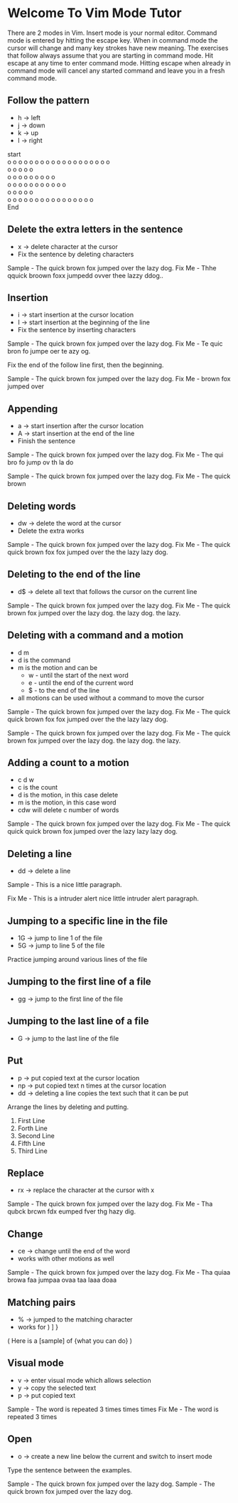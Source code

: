 # Welcome To Vim Mode Tutor
There are 2 modes in Vim.  Insert mode is your normal editor.  Command mode is
entered by hitting the escape key.  When in command mode the cursor will change
and many key strokes have new meaning.  The exercises that follow always assume
that you are starting in command mode.  Hit escape at any time to enter command
mode.  Hitting escape when already in command mode will cancel any started 
command and leave you in a fresh command mode.

## Follow the pattern
* h -> left
* j -> down
* k -> up
* l -> right

start                                                  
  o     o o o o o o o o o           o o o o o o o o o  
  o     o               o           o               o  
  o     o o o o o       o           o               o  
  o             o       o           o   o o o o o o o  
  o             o       o           o   o              
  o o o o o o o o       o o o o o o o   o              
                                       End

## Delete the extra letters in the sentence
* x -> delete character at the cursor
* Fix the sentence by deleting characters

Sample - The quick brown fox jumped over the lazy dog.
Fix Me - Thhe qquick broown foxx jumpedd ovver thee lazzy ddog..

## Insertion
* i -> start insertion at the cursor location
* I -> start insertion at the beginning of the line
* Fix the sentence by inserting characters

Sample - The quick brown fox jumped over the lazy dog.
Fix Me - Te quic bron fo jumpe oer te azy og.

Fix the end of the follow line first, then the beginning.

Sample - The quick brown fox jumped over the lazy dog.
Fix Me -
brown fox jumped over

## Appending
* a -> start insertion after the cursor location
* A -> start insertion at the end of the line
* Finish the sentence

Sample - The quick brown fox jumped over the lazy dog.
Fix Me - The qui bro fo jump ov th la do

Sample - The quick brown fox jumped over the lazy dog.
Fix Me - The quick brown

## Deleting words
* dw -> delete the word at the cursor
* Delete the extra works

Sample - The quick brown fox jumped over the lazy dog.
Fix Me - The quick quick brown fox fox jumped over the the lazy lazy dog.

## Deleting to the end of the line
* d$ -> delete all text that follows the cursor on the current line

Sample - The quick brown fox jumped over the lazy dog.
Fix Me - The quick brown fox jumped over the lazy dog. the lazy dog. the lazy.

## Deleting with a command and a motion
* d m
* d is the command
* m is the motion and can be
  * w - until the start of the next word
  * e - until the end of the current word
  * $ - to the end of the line
* all motions can be used without a command to move the cursor

Sample - The quick brown fox jumped over the lazy dog.
Fix Me - The quick quick brown fox fox jumped over the the lazy lazy dog.

Sample - The quick brown fox jumped over the lazy dog.
Fix Me - The quick brown fox jumped over the lazy dog. the lazy dog. the lazy.

## Adding a count to a motion
* c d w
* c is the count
* d is the motion, in this case delete
* m is the motion, in this case word
* cdw will delete c number of words

Sample - The quick brown fox jumped over the lazy dog.
Fix Me - The quick quick quick brown fox jumped over the lazy lazy lazy dog.

## Deleting a line
* dd -> delete a line

Sample - This is a 
         nice little
         paragraph.

Fix Me - This is a
         intruder alert
         nice little
         intruder alert
         paragraph.

## Jumping to a specific line in the file
* 1G -> jump to line 1 of the file
* 5G -> jump to line 5 of the file

Practice jumping around various lines of the file

## Jumping to the first line of a file
* gg -> jump to the first line of the file

## Jumping to the last line of a file
* G -> jump to the last line of the file 

## Put
* p -> put copied text at the cursor location
* np -> put copied text n times at the cursor location
* dd -> deleting a line copies the text such that it can be put

Arrange the lines by deleting and putting.

1) First Line
4) Forth Line
2) Second Line
5) Fifth Line
3) Third Line

## Replace
* rx -> replace the character at the cursor with x

Sample - The quick brown fox jumped over the lazy dog.
Fix Me - Tha qubck brcwn fdx eumped fver thg hazy dig.

## Change
* ce -> change until the end of the word
* works with other motions as well

Sample - The quick brown fox jumped over the lazy dog.
Fix Me - Tha quiaa browa faa jumpaa ovaa taa laaa doaa

## Matching pairs
* % -> jumped to the matching character
* works for ) ] }

( Here is a [sample] of {what you can do} )

## Visual mode
* v -> enter visual mode which allows selection
* y -> copy the selected text
* p -> put copied text

Sample - The word is repeated 3 times times times
Fix Me - The word is repeated 3 times

## Open
* o -> create a new line below the current and switch to insert mode

Type the sentence between the examples.

Sample -
The quick brown fox jumped over the lazy dog.
Sample -
The quick brown fox jumped over the lazy dog.